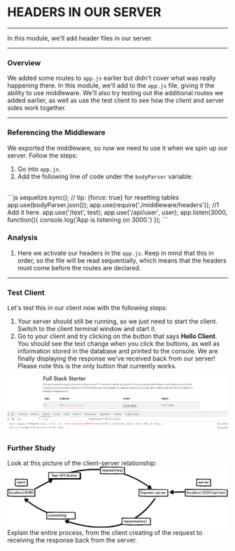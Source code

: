 # HEADERS IN OUR SERVER
---
In this module, we'll add header files in our server.

<hr />

### Overview
We added some routes to `app.js` earlier but didn't cover what was really happening there. In this module, we'll add to the `app.js` file, giving it the ability to use middleware. We'll also try testing out the additional routes we added earlier, as well as use the test client to see how the client and server sides work together.

<hr />

### Referencing the Middleware
We exported the middleware, so now we need to use it when we spin up our server. Follow the steps:
1. Go into `app.js`.
2. Add the following line of code under the `bodyParser` variable:
<br>
```js
sequelize.sync(); // tip: {force: true} for resetting tables
app.use(bodyParser.json());
app.use(require('./middleware/headers')); //1 Add it here.
app.use('/test', test);
app.use('/api/user', user);
app.listen(3000, function(){
	console.log('App is listening on 3000.')
});
```

### Analysis
1. Here we activate our headers in the `app.js`. Keep in mind that this in order, so the file will be read sequentially, which means that the headers must come before the routes are declared.
 
<hr />

### Test Client
Let's test this in our client now with the following steps:

1. Your server should still be running, so we just need to start the client. Switch to the client terminal window and start it.
2. Go to your client and try clicking on the button that says **Hello Client**. You should see the text change when you click the buttons, as well as information stored in the database and printed to the console. We are finally displaying the response we've received back from our server! Please note this is the only button that currently works.

![screenshot](assets/05-server-fix.PNG)

### Further Study
Look at this picture of the client-server relationship:
![client-server](assets/1-client-server-test-diagram.png) <br>
Explain the entire process, from the client creating of the request to receiving the response back from the server.